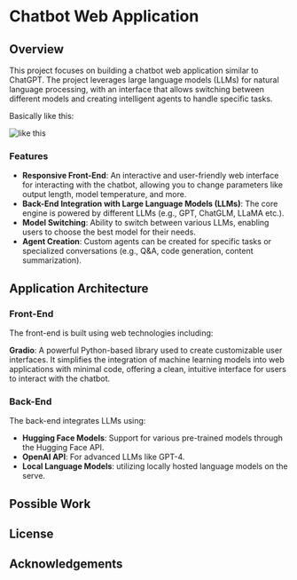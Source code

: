 # Chatbot Web Application

## Overview

This project focuses on building a chatbot web application similar to ChatGPT. The project leverages large language models (LLMs) for natural language processing, with an interface that allows switching between different models and creating intelligent agents to handle specific tasks.

Basically like this:

![like this](\ch)

### Features
- **Responsive Front-End**: An interactive and user-friendly web interface for interacting with the chatbot, allowing you to change parameters like output length, model temperature, and more. 
- **Back-End Integration with Large Language Models (LLMs)**: The core engine is powered by different LLMs (e.g., GPT,  ChatGLM, LLaMA etc.).
- **Model Switching**: Ability to switch between various LLMs, enabling users to choose the best model for their needs.
- **Agent Creation**: Custom agents can be created for specific tasks or specialized conversations (e.g., Q&A, code generation, content summarization).

## Application Architecture

### Front-End
The front-end is built using web technologies including:

**Gradio**: A powerful Python-based library used to create customizable user interfaces. It simplifies the integration of machine learning models into web applications with minimal code, offering a clean, intuitive interface for users to interact with the chatbot.

### Back-End
The back-end integrates LLMs using:
- **Hugging Face Models**: Support for various pre-trained models through the Hugging Face API.
- **OpenAI API**: For advanced LLMs like GPT-4.
- **Local Language Models**: utilizing locally hosted language models on the serve.

## Possible Work


## License


## Acknowledgements
